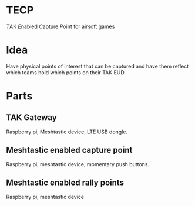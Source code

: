 # TECP
*T*AK *E*nabled *C*apture *P*oint for airsoft games

# Idea
Have physical points of interest that can be captured and have them reflect which teams hold which points on their TAK EUD.

# Parts

## TAK Gateway
Raspberry pi, Meshtastic device, LTE USB dongle.

## Meshtastic enabled capture point
Raspberry pi, meshtastic device, momentary push buttons.

## Meshtastic enabled rally points
Raspberry pi, meshtastic device